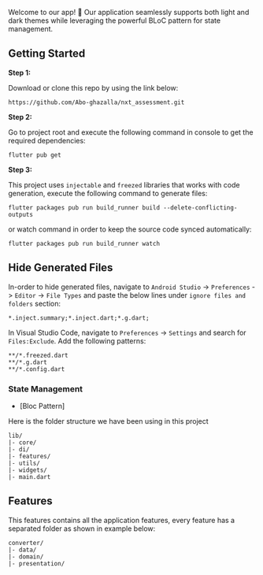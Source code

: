 
Welcome to our app! 🚀 Our application seamlessly supports both light and dark themes while leveraging the powerful BLoC pattern for state management.


## Getting Started


**Step 1:**

Download or clone this repo by using the link below:

```
https://github.com/Abo-ghazalla/nxt_assessment.git
```

**Step 2:**

Go to project root and execute the following command in console to get the required dependencies: 

```
flutter pub get 
```

**Step 3:**

This project uses `injectable` and `freezed` libraries that works with code generation, execute the following command to generate files:

```
flutter packages pub run build_runner build --delete-conflicting-outputs
```

or watch command in order to keep the source code synced automatically:

```
flutter packages pub run build_runner watch
```

## Hide Generated Files

In-order to hide generated files, navigate to `Android Studio` -> `Preferences` -> `Editor` -> `File Types` and paste the below lines under `ignore files and folders` section:

```
*.inject.summary;*.inject.dart;*.g.dart;
```

In Visual Studio Code, navigate to `Preferences` -> `Settings` and search for `Files:Exclude`. Add the following patterns:
```
**/*.freezed.dart
**/*.g.dart
**/*.config.dart
```

### State Management

* [Bloc Pattern]
   



Here is the folder structure we have been using in this project

```
lib/
|- core/
|- di/
|- features/
|- utils/
|- widgets/
|- main.dart
```

## Features

This features contains all the application features, every feature has a separated folder as shown in example below:

```
converter/
|- data/
|- domain/
|- presentation/

```
